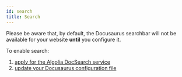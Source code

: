 ```yaml
---
id: search
title: Search
---
```


Please be aware that, by default, the Docusaurus searchbar will not be available for your website
**until** you configure it.

To enable search:

1. [apply for the Algolia DocSearch service](https://community.algolia.com/docsearch/)
2. [update your Docusaurus configuration file](https://v2.docusaurus.io/docs/search/#connecting-algolia)
